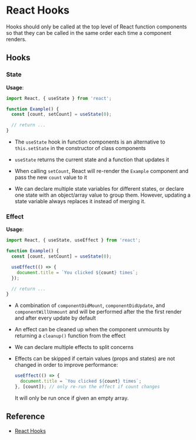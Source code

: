 # React Hooks

Hooks should only be called at the top level of React function components so that they can be called in the same order each time a component renders.

## Hooks

### State

**Usage**:

```typescript
import React, { useState } from 'react';

function Example() {
  const [count, setCount] = useState(0);

  // return ...
}
```

* The `useState` hook in function components is an alternative to `this.setState` in the constructor of class components

* `useState` returns the current state and a function that updates it

* When calling `setCount`, React will re-render the `Example` component and pass the new `count` value to it

* We can declare multiple state variables for different states, or declare one state with an object/array value to group them. However, updating a state variable always replaces it instead of merging it.


### Effect

**Usage**:

```typescript
import React, { useState, useEffect } from 'react';

function Example() {
  const [count, setCount] = useState(0);

  useEffect(() => {
    document.title = `You clicked ${count} times`;
  });

  // return ...
}
```

* A combination of `componentDidMount`, `componentDidUpdate`, and `componentWillUnmount` and will be performed after the the first render and after every update by default

* An effect can be cleaned up when the component unmounts by returning a `cleanup()` function from the effect

* We can declare multiple effects to split concerns

* Effects can be skipped if certain values (props and states) are not changed in order to improve performance:

  ```typescript
  useEffect(() => {
    document.title = `You clicked ${count} times`;
  }, [count]); // only re-run the effect if count changes
  ```

  It will only be run once if given an empty array.

## Reference

* [React Hooks](https://reactjs.org/docs/hooks-rules.html)
